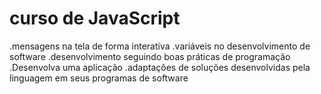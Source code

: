 # curso de JavaScript
.mensagens na tela de forma interativa
.variáveis no desenvolvimento de software
.desenvolvimento seguindo boas práticas de programação
.Desenvolva uma aplicação
.adaptações de soluções desenvolvidas pela linguagem em seus programas de software

